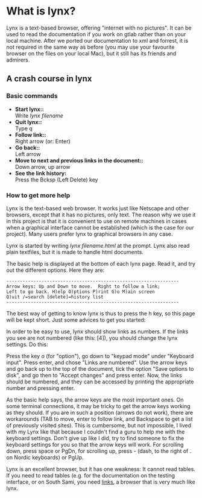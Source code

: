 # What is lynx?

Lynx is a text-based browser, offering "internet with no pictures". It
can be used to read the documentation if you work on gtlab rather than
on your local machine. After we ported our documentation to xml and
forrest, it is not required in the same way as before (you may use your
favourite browser on the files on your local Mac), but it still has its
friends and admirers.

## A crash course in lynx

### Basic commands

- **Start lynx::**  
  Write _lynx filename_
- **Quit lynx::**  
  Type q
- **Follow link::**  
  Right arrow (or: Enter)
- **Go back::**  
  Left arrow
- **Move to next and previous links in the document::**  
  Down arrow, up arrow
- **See the link history:**  
  Press the Bcksp (Left Delete) key

### How to get more help

Lynx is the text-based web browser. It works just like Netscape and
other browsers, except that it has no pictures, only text. The reason
why we use it in this project is that it is convenient to use on remote
machines in cases when a graphical interface cannot be established
(which is the case for our project). Many users prefer lynx to graphical
browsers in any case.

Lynx is started by writing _lynx filename.html_ at the prompt. Lynx also
read plain textfiles, but it is made to handle html documents.

The basic help is displayed at the bottom of each lynx page. Read it,
and try out the different options. Here they are:

    ----------------------------------------------------------------
    Arrow keys: Up and Down to move.  Right to follow a link;
    Left to go back. H)elp O)ptions P)rint G)o M)ain screen
    Q)uit /=search [delete]=history list
    ----------------------------------------------------------------

The best way of getting to know lynx is thus to press the h key, so this
page will be kept short. Just some advices to get you started:

In order to be easy to use, lynx should show links as numbers. If the
links you see are not numbered (like this: \[4\]), you should change the
lynx settings. Do this:

Press the key _o_ (for "option"), go down to "keypad mode" under
"Keyboard input". Press enter, and chose "Links are numbered". Use the
arrow keys and go back up to the top of the document, tick the option
"Save options to disk", and go then to "Accept changes" and press enter.
Now, the links should be numbered, and they can be accessed by printing
the appropriate number and pressing enter.

As the basic help says, the arrow keys are the most important ones. On
some terminal connections, it may be tricky to get the arrow keys
working as they should. If you are in such a position (arrows do not
work), there are workarounds (TAB to move, enter to follow link, and
Backspace to get a list of previously visited sites). This is
cumbersome, but not impossible, I lived with my Lynx like that because I
couldn't find a guru to help me with the keyboard settings. Don't give
up like I did, try to find someone to fix the keyboard settings for you
so that the arrow keys will work. For scrolling down, press space or
PgDn, for scrolling up, press - (dash, to the right of . on Nordic
keyboards) or PgUp.

Lynx is an excellent browser, but it has one weakness: It cannot read
tables. If you need to read tables (e.g. for the documentation on the
testing interface, or on South Sami, you need [links](docu-links.html),
a browser that is very much like lynx.
